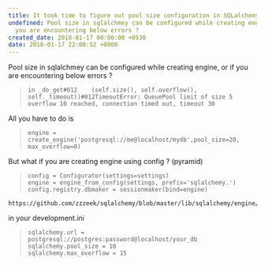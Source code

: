 ```yaml
---
title: It took time to figure out pool size configuration in SQLalchemy
undefined: Pool size in sqlalchmey can be configured while creating engine, or if
  you are encountering below errors ?
created_date: 2018-01-17 00:00:00 +0530
date: 2018-01-17 22:00:52 +0000
---
```

Pool size in sqlalchmey can be configured while creating engine, or if you are encountering below errors ?

>     in _do_get#012    (self.size(), self.overflow(), self._timeout))#012TimeoutError: QueuePool limit of size 5 overflow 10 reached, connection timed out, timeout 30
>     

All you have to do is

>     engine = create_engine('postgresql://me@localhost/mydb',pool_size=20, max_overflow=0)
>     

But what if you are creating engine using config ? (pyramid)

>     config = Configurator(settings=settings)
>     engine = engine_from_config(settings, prefix='sqlalchemy.')
>     config.registry.dbmaker = sessionmaker(bind=engine)
>     

    https://github.com/zzzeek/sqlalchemy/blob/master/lib/sqlalchemy/engine/init.py#L376
    

in your development.ini

>     sqlalchemy.url = postgresql://postgres:password@localhost/your_db
>     sqlalchemy.pool_size = 10
>     sqlalchemy.max_overflow = 15
>     